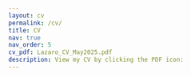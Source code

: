```yaml
---
layout: cv
permalink: /cv/
title: CV
nav: true
nav_order: 5
cv_pdf: Lazaro_CV_May2025.pdf
description: View my CV by clicking the PDF icon:
---
```

